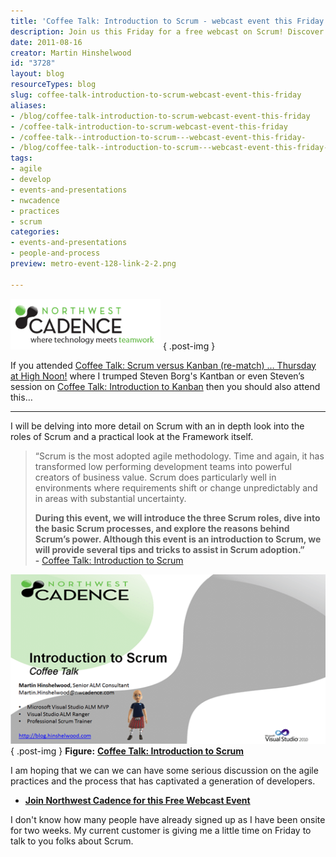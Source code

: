 ```yaml
---
title: 'Coffee Talk: Introduction to Scrum - webcast event this Friday!'
description: Join us this Friday for a free webcast on Scrum! Discover key roles, processes, and tips to enhance your agile practices and boost team performance.
date: 2011-08-16
creator: Martin Hinshelwood
id: "3728"
layout: blog
resourceTypes: blog
slug: coffee-talk-introduction-to-scrum-webcast-event-this-friday
aliases:
- /blog/coffee-talk-introduction-to-scrum-webcast-event-this-friday
- /coffee-talk-introduction-to-scrum-webcast-event-this-friday
- /coffee-talk--introduction-to-scrum---webcast-event-this-friday-
- /blog/coffee-talk--introduction-to-scrum---webcast-event-this-friday-
tags:
- agile
- develop
- events-and-presentations
- nwcadence
- practices
- scrum
categories:
- events-and-presentations
- people-and-process
preview: metro-event-128-link-2-2.png

---
```

![NWC tagline logo_transparent](images/NWC-tagline-logo_transparent-3-3.png "NWC tagline logo_transparent")
{ .post-img }

If you attended [Coffee Talk: Scrum versus Kanban (re-match) … Thursday at High Noon!](http://blog.hinshelwood.com/coffee-talk-scrum-versus-kanban-re-match-thursday-at-high-noon/) where I trumped Steven Borg's Kantban or even Steven’s session on [Coffee Talk: Introduction to Kanban](http://introtokanban-eorg.eventbrite.com/) then you should also attend this…

---

I will be delving into more detail on Scrum with an in depth look into the roles of Scrum and a practical look at the Framework itself.

> “Scrum is the most adopted agile methodology. Time and again, it has transformed low performing development teams into powerful creators of business value. Scrum does particularly well in environments where requirements shift or change unpredictably and in areas with substantial uncertainty.
>
> **During this event, we will introduce the three Scrum roles, dive into the basic Scrum processes, and explore the reasons behind Scrum’s power. Although this event is an introduction to Scrum, we will provide several tips and tricks to assist in Scrum adoption.”  
> \-** [Coffee Talk: Introduction to Scrum](http://introtoscrum.eventbrite.com/)

![image](images/image-1-1.png "image")  
{ .post-img }
**Figure:** [**Coffee Talk: Introduction to Scrum**](http://introtoscrum.eventbrite.com/)

I am hoping that we can we can have some serious discussion on the agile practices and the process that has captivated a generation of developers.

- [**Join Northwest Cadence for this Free Webcast Event**](http://introtoscrum.eventbrite.com/)

I don't know how many people have already signed up as I have been onsite for two weeks. My current customer is giving me a little time on Friday to talk to you folks about Scrum.
